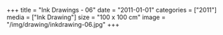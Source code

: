 +++
title = "Ink Drawings - 06"
date = "2011-01-01"
categories = ["2011"]
media = ["Ink Drawing"]
size = "100 x 100 cm"
image = "/img/drawing/inkdrawing-06.jpg"
+++
